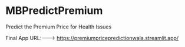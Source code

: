 # MBPredictPremium
 Predict the Premium Price for Health Issues

Final App URL:---> https://premiumpricepredictionwala.streamlit.app/
